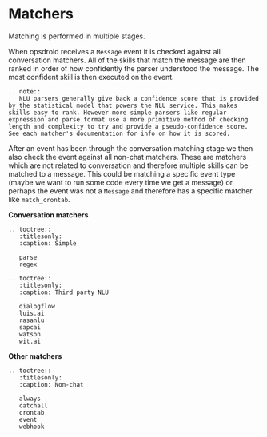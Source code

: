 # Matchers

Matching is performed in multiple stages.

When opsdroid receives a `Message` event it is checked against all conversation matchers. All of the skills that match the message are then ranked in order of how confidently the parser understood the message. The most confident skill is then executed on the event.

```eval_rst
.. note::
   NLU parsers generally give back a confidence score that is provided by the statistical model that powers the NLU service. This makes skills easy to rank. However more simple parsers like regular expression and parse format use a more primitive method of checking length and complexity to try and provide a pseudo-confidence score. See each matcher's documentation for info on how it is scored.
```

After an event has been through the conversation matching stage we then also check the event against all non-chat matchers. These are matchers which are not related to conversation and therefore multiple skills can be matched to a message. This could be matching a specific event type (maybe we want to run some code every time we get a message) or perhaps the event was not a `Message` and therefore has a specific matcher like `match_crontab`.

**Conversation matchers**

```eval_rst
.. toctree::
   :titlesonly:
   :caption: Simple

   parse
   regex
```

```eval_rst
.. toctree::
   :titlesonly:
   :caption: Third party NLU

   dialogflow
   luis.ai
   rasanlu
   sapcai
   watson
   wit.ai
```

**Other matchers**

```eval_rst
.. toctree::
   :titlesonly:
   :caption: Non-chat

   always
   catchall
   crontab
   event
   webhook
```

